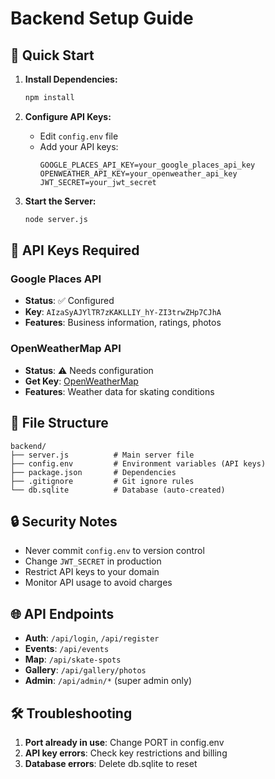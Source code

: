 # Backend Setup Guide

## 🚀 Quick Start

1. **Install Dependencies:**
   ```bash
   npm install
   ```

2. **Configure API Keys:**
   - Edit `config.env` file
   - Add your API keys:
     ```
     GOOGLE_PLACES_API_KEY=your_google_places_api_key
     OPENWEATHER_API_KEY=your_openweather_api_key
     JWT_SECRET=your_jwt_secret
     ```

3. **Start the Server:**
   ```bash
   node server.js
   ```

## 🔑 API Keys Required

### Google Places API
- **Status**: ✅ Configured
- **Key**: `AIzaSyAJYlTR7zKAKLLIY_hY-ZI3trwZHp7CJhA`
- **Features**: Business information, ratings, photos

### OpenWeatherMap API
- **Status**: ⚠️ Needs configuration
- **Get Key**: [OpenWeatherMap](https://openweathermap.org/api)
- **Features**: Weather data for skating conditions

## 📁 File Structure

```
backend/
├── server.js          # Main server file
├── config.env         # Environment variables (API keys)
├── package.json       # Dependencies
├── .gitignore         # Git ignore rules
└── db.sqlite          # Database (auto-created)
```

## 🔒 Security Notes

- Never commit `config.env` to version control
- Change `JWT_SECRET` in production
- Restrict API keys to your domain
- Monitor API usage to avoid charges

## 🌐 API Endpoints

- **Auth**: `/api/login`, `/api/register`
- **Events**: `/api/events`
- **Map**: `/api/skate-spots`
- **Gallery**: `/api/gallery/photos`
- **Admin**: `/api/admin/*` (super admin only)

## 🛠️ Troubleshooting

1. **Port already in use**: Change PORT in config.env
2. **API key errors**: Check key restrictions and billing
3. **Database errors**: Delete db.sqlite to reset 